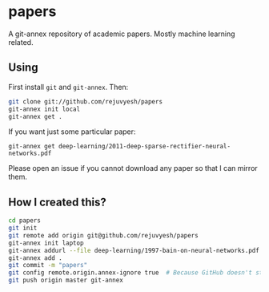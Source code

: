 papers
======

A git-annex repository of academic papers. Mostly machine learning related.

Using
-----

First install `git` and `git-annex`. Then:

```sh
git clone git://github.com/rejuvyesh/papers
git-annex init local
git-annex get .
```

If you want just some particular paper:

```
git-annex get deep-learning/2011-deep-sparse-rectifier-neural-networks.pdf
```

Please open an issue if you cannot download any paper so that I can mirror them.

How I created this?
-------------------

```sh
cd papers
git init
git remote add origin git@github.com/rejuvyesh/papers
git-annex init laptop
git-annex addurl --file deep-learning/1997-bain-on-neural-networks.pdf http://deeplearning.cs.cmu.edu/pdfs/Bain.On.Neural.Networks.pdf
git-annex add .
git commit -m "papers"
git config remote.origin.annex-ignore true  # Because GitHub doesn't store annexed content. 
git push origin master git-annex
```
